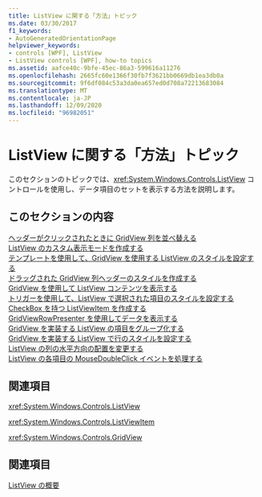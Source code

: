 ```yaml
---
title: ListView に関する「方法」トピック
ms.date: 03/30/2017
f1_keywords:
- AutoGeneratedOrientationPage
helpviewer_keywords:
- controls [WPF], ListView
- ListView controls [WPF], how-to topics
ms.assetid: aafce40c-9bfe-45ec-86a3-599616a11276
ms.openlocfilehash: 2665fc60e1366f30fb7f3621bb0669db1ea3db0a
ms.sourcegitcommit: 9f6df084c53a3da0ea657ed0d708a72213683084
ms.translationtype: MT
ms.contentlocale: ja-JP
ms.lasthandoff: 12/09/2020
ms.locfileid: "96982051"
---
```

# <a name="listview-how-to-topics"></a>ListView に関する「方法」トピック
このセクションのトピックでは、<xref:System.Windows.Controls.ListView> コントロールを使用し、データ項目のセットを表示する方法を説明します。  
  
## <a name="in-this-section"></a>このセクションの内容  
 [ヘッダーがクリックされたときに GridView 列を並べ替える](how-to-sort-a-gridview-column-when-a-header-is-clicked.md)  
 [ListView のカスタム表示モードを作成する](how-to-create-a-custom-view-mode-for-a-listview.md)  
 [テンプレートを使用して、GridView を使用する ListView のスタイルを設定する](how-to-use-templates-to-style-a-listview-that-uses-gridview.md)  
 [ドラッグされた GridView 列ヘッダーのスタイルを作成する](how-to-create-a-style-for-a-dragged-gridview-column-header.md)  
 [GridView を使用して ListView コンテンツを表示する](how-to-display-listview-contents-by-using-a-gridview.md)  
 [トリガーを使用して、ListView で選択された項目のスタイルを設定する](how-to-use-triggers-to-style-selected-items-in-a-listview.md)  
 [CheckBox を持つ ListViewItem を作成する](how-to-create-listviewitems-with-a-checkbox.md)  
 [GridViewRowPresenter を使用してデータを表示する](how-to-display-data-by-using-gridviewrowpresenter.md)  
 [GridView を実装する ListView の項目をグループ化する](how-to-group-items-in-a-listview-that-implements-a-gridview.md)  
 [GridView を実装する ListView で行のスタイルを設定する](how-to-style-a-row-in-a-listview-that-implements-a-gridview.md)  
 [ListView の列の水平方向の配置を変更する](how-to-change-the-horizontal-alignment-of-a-column-in-a-listview.md)  
 [ListView の各項目の MouseDoubleClick イベントを処理する](how-to-handle-the-mousedoubleclick-event-for-each-item-in-a-listview.md)  
  
## <a name="reference"></a>関連項目  
 <xref:System.Windows.Controls.ListView>  
  
 <xref:System.Windows.Controls.ListViewItem>  
  
 <xref:System.Windows.Controls.GridView>  
  
## <a name="related-sections"></a>関連項目  
 [ListView の概要](listview-overview.md)
